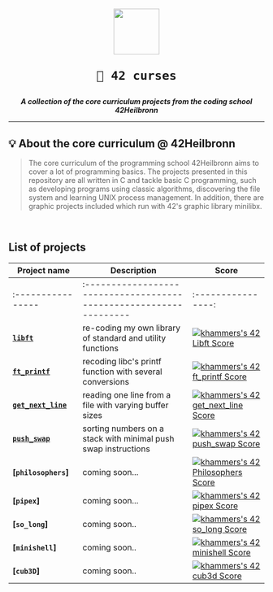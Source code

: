 <h1 align="center">
  <img  width="90" src="https://user-images.githubusercontent.com/19689770/129336866-169b0dc7-ea41-47d4-b50a-d466508031af.png">
  
	🧰 42 curses
</h1>


<p align="center">
	<b><i> A collection of the core curriculum projects from the coding school 42Heilbronn</i></b><br>


---

## 💡  About the core curriculum @ 42Heilbronn
> The core curriculum of the programming school 42Heilbronn aims to cover a lot of programming basics. The projects presented in this repository are all written in C and tackle basic C programming, such as developing programs using classic algorithms, discovering the file system and learning UNIX process management. In addition, there are graphic projects included which run with 42's graphic library minilibx.
<br>

## **List of projects**

| Project name	  | Description														 | Score
|-----------------|------------------------------------------------------------------|------------------| 
|:----------------|:-----------------------------------------------------------------|:----------------:|
| **[`libft`](./Libft)** 					| re-coding my own library of standard and utility functions 	 | [![khammers's 42 Libft Score](https://badge42.vercel.app/api/v2/cl9mxvq9700780hl4msqc8saj/project/2202131)](https://github.com/JaeSeoKim/badge42)					|
| **[`ft_printf`](./ft_printf)** 			| recoding libc's printf function with several conversions	 	 | [![khammers's 42 ft_printf Score](https://badge42.vercel.app/api/v2/cl9mxvq9700780hl4msqc8saj/project/2280437)](https://github.com/JaeSeoKim/badge42)				|
| **[`get_next_line`](./get_next_line)** 	| reading one line from a file with varying buffer sizes	 	 | [![khammers's 42 get_next_line Score](https://badge42.vercel.app/api/v2/cl9mxvq9700780hl4msqc8saj/project/2284509)](https://github.com/JaeSeoKim/badge42)					|
| **[`push_swap`](./push_swap)** 			| sorting numbers on a stack with minimal push swap instructions | [![khammers's 42 push_swap Score](https://badge42.vercel.app/api/v2/cl9mxvq9700780hl4msqc8saj/project/2402737)](https://github.com/JaeSeoKim/badge42)					|
| **[`philosophers`]**						| coming soon...												 | [![khammers's 42 Philosophers Score](https://badge42.vercel.app/api/v2/cl9mxvq9700780hl4msqc8saj/project/2442525)](https://github.com/JaeSeoKim/badge42)					|
| **[`pipex`]**								| coming soon...												 | [![khammers's 42 pipex Score](https://badge42.vercel.app/api/v2/cl9mxvq9700780hl4msqc8saj/project/2383131)](https://github.com/JaeSeoKim/badge42)					|
| **[`so_long`]**							| coming soon.. 												 | [![khammers's 42 so_long Score](https://badge42.vercel.app/api/v2/cl9mxvq9700780hl4msqc8saj/project/2349866)](https://github.com/JaeSeoKim/badge42)					|
| **[`minishell`]**							| coming soon..													 | [![khammers's 42 minishell Score](https://badge42.vercel.app/api/v2/cl9mxvq9700780hl4msqc8saj/project/2460301)](https://github.com/JaeSeoKim/badge42)					|
| **[`cub3D`]**								| coming soon.. 												 | [![khammers's 42 cub3d Score](https://badge42.vercel.app/api/v2/cl9mxvq9700780hl4msqc8saj/project/2535317)](https://github.com/JaeSeoKim/badge42)					|